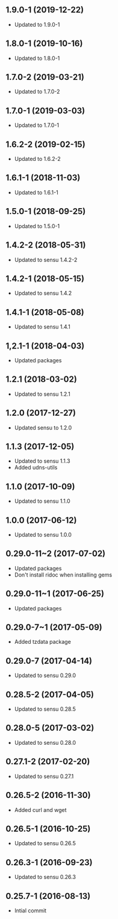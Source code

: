 ## 1.9.0-1 (2019-12-22)

* Updated to 1.9.0-1

## 1.8.0-1 (2019-10-16)

* Updated to 1.8.0-1

## 1.7.0-2 (2019-03-21)

* Updated to 1.7.0-2

## 1.7.0-1 (2019-03-03)

* Updated to 1.7.0-1

## 1.6.2-2 (2019-02-15)

* Updated to 1.6.2-2

## 1.6.1-1 (2018-11-03)

* Updated to 1.6.1-1

## 1.5.0-1 (2018-09-25)

* Updated to 1.5.0-1

## 1.4.2-2 (2018-05-31)

* Updated to sensu 1.4.2-2

## 1.4.2-1 (2018-05-15)

* Updated to sensu 1.4.2

## 1.4.1-1 (2018-05-08)

* Updated to sensu 1.4.1

## 1,2.1-1 (2018-04-03)

* Updated packages

## 1.2.1 (2018-03-02)

* Updated to sensu 1.2.1

## 1.2.0 (2017-12-27)

* Updated sensu to 1.2.0

## 1.1.3 (2017-12-05)

* Updated to sensu 1.1.3
* Added udns-utils

## 1.1.0 (2017-10-09)

* Updated to sensu 1.1.0

## 1.0.0 (2017-06-12)

* Updated to sensu 1.0.0

## 0.29.0-11~2 (2017-07-02)

* Updated packages
* Don't install ridoc when installing gems

## 0.29.0-11~1 (2017-06-25)

* Updated packages

## 0.29.0-7~1 (2017-05-09)

* Added tzdata package

## 0.29.0-7 (2017-04-14)

* Updated to sensu 0.29.0

## 0.28.5-2 (2017-04-05)

* Updated to sensu 0.28.5

## 0.28.0-5 (2017-03-02)

* Updated to sensu 0.28.0

## 0.27.1-2 (2017-02-20)

* Updated to sensu 0.27.1

## 0.26.5-2 (2016-11-30)

* Added curl and wget

## 0.26.5-1 (2016-10-25)

* Updated to sensu 0.26.5

## 0.26.3-1 (2016-09-23)

* Updated to sensu 0.26.3

## 0.25.7-1 (2016-08-13) 

* Intial commit
